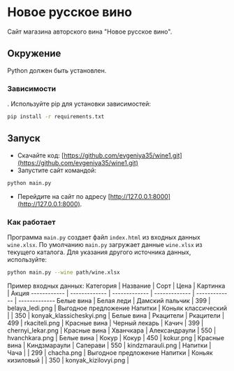 # Новое русское вино

Сайт магазина авторского вина "Новое русское вино".

## Окружение

Python должен быть установлен.

### Зависимости

. Используйте pip для установки зависимостей:

```bash
pip install -r requirements.txt
```

## Запуск

- Скачайте код: [https://github.com/evgeniya35/wine1.git](https://github.com/evgeniya35/wine1.git)
- Запустите сайт командой:
```bash
python main.py
```
- Перейдите на сайт по адресу [http://127.0.0.1:8000](http://127.0.0.1:8000).

### Как работает

Программа `main.py` создает файл `index.html` из входных данных `wine.xlsx`. 
По умолчанию `main.py` загружает данные `wine.xlsx` из текущего каталога. Для указания другого источника данных, используйте:
```bash
python main.py --wine path/wine.xlsx
```

Пример входных данных:
Категория | Название | Сорт | Цена | Картинка | Акция
------------ | ------------- | ------------- | ------------- | ------------- | -------------
Белые вина | Белая леди | Дамский пальчик | 399 | belaya_ledi.png | Выгодное предложение
Напитки | Коньяк классический |  | 350 | konyak_klassicheskyi.png | 
Белые вина | Ркацители | Ркацители | 499 | rkaciteli.png | 
Красные вина | Черный лекарь | Качич | 399 | chernyi_lekar.png | 
Красные вина | Хванчкара | Александраули | 550 | hvanchkara.png | 
Белые вина | Кокур | Кокур | 450 | kokur.png | 
Красные вина | Киндзмараули | Саперави | 550 | kindzmarauli.png | 
Напитки | Чача |  | 299 | chacha.png | Выгодное предложение
Напитки | Коньяк кизиловый |  | 350 | konyak_kizilovyi.png | 
